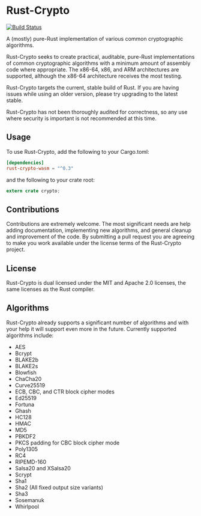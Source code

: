 # Rust-Crypto

[![Build Status](https://travis-ci.org/DaGenix/rust-crypto.png?branch=master)](https://travis-ci.org/DaGenix/rust-crypto)

A (mostly) pure-Rust implementation of various common cryptographic algorithms.

Rust-Crypto seeks to create practical, auditable, pure-Rust implementations of common cryptographic
algorithms with a minimum amount of assembly code where appropriate. The x86-64, x86, and
ARM architectures are supported, although the x86-64 architecture receives the most testing.

Rust-Crypto targets the current, stable build of Rust.
If you are having issues while using an older version, please try upgrading to the latest stable.

Rust-Crypto has not been thoroughly
audited for correctness, so any use where security is important is not recommended at this time.

## Usage

To use Rust-Crypto, add the following to your Cargo.toml:

```toml
[dependencies]
rust-crypto-wasm = "^0.3"
```

and the following to your crate root:

```rust
extern crate crypto;
```

## Contributions

Contributions are extremely welcome. The most significant needs are help
adding documentation, implementing new algorithms,
and general cleanup and improvement of the code. By submitting a pull request you are agreeing to
make you work available under the license
terms of the Rust-Crypto project.

## License

Rust-Crypto is dual licensed under the MIT and Apache 2.0 licenses, the same licenses
as the Rust compiler.

## Algorithms

Rust-Crypto already supports a significant number of algorithms and with your help
it will support even more in the future. Currently supported algorithms include:

* AES
* Bcrypt
* BLAKE2b
* BLAKE2s
* Blowfish
* ChaCha20
* Curve25519
* ECB, CBC, and CTR block cipher modes
* Ed25519
* Fortuna
* Ghash
* HC128
* HMAC
* MD5
* PBKDF2
* PKCS padding for CBC block cipher mode
* Poly1305
* RC4
* RIPEMD-160
* Salsa20 and XSalsa20
* Scrypt
* Sha1
* Sha2 (All fixed output size variants)
* Sha3
* Sosemanuk
* Whirlpool
